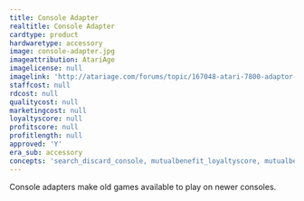 ```yaml
---
title: Console Adapter
realtitle: Console Adapter
cardtype: product
hardwaretype: accessory
image: console-adapter.jpg
imageattribution: AtariAge
imagelicense: null
imagelink: 'http://atariage.com/forums/topic/167048-atari-7800-adaptor-for-atari-5200-at-pax-east/'
staffcost: null
rdcost: null
qualitycost: null
marketingcost: null
loyaltyscore: null
profitscore: null
profitlength: null
approved: 'Y'
era_sub: accessory
concepts: 'search_discard_console, mutualbenefit_loyaltyscore, mutualbenefit_profitscore'
---
```


Console adapters make old games available to play on newer consoles.
